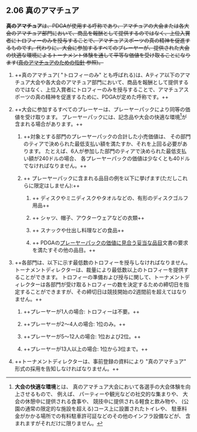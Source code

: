 ## 2.06 真のアマチュア

~~**真のアマチュア**は、PDGAが使用する呼称であり、アマチュアの大会または各大会のアマチュア部門において、商品を報酬として提供するのではなく、上位入賞者にトロフィーのみを授与することで、アマチュアスポーツの真の精神を促進するものです。代わりに、大会に参加するすべてのプレーヤーが、提供された大会の快適な環境によるトーナメント体験を通して平等な価値を受け取ることになります([真のアマチュアのための指針](https://jpdga-shizuoka.github.io/ssa-round-ratings/libraries/trueamateur) 参照)。~~

1. ++真のアマチュア( "トロフィーのみ" とも呼ばれる)は、Aティア以下のアマチュア大会や各大会のアマチュア部門において、商品を報酬として提供するのではなく、上位入賞者にトロフィーのみを授与することで、アマチュアスポーツの真の精神を促進するために、PDGAが定めた呼称です。++

1. ++大会に参加するすべてのプレーヤーは、プレーヤーパックにより同等の価値を受け取ります。
プレーヤーパックには、記念品や大会の快適な環境[^2.06.1]が含まれる場合があります。++

    1. ++対象とする部門のプレーヤーパックの合計した小売価値は、
    その部門のティアで決められた最低支払い額を満たすか、それを上回る必要があります。
    たとえば、6人が参加した部門のティアで決められた最低支払い額が240ドルの場合、
    各プレーヤーパックの価値は少なくとも40ドルでなければなりません。++

    1. ++ プレーヤーパックに含まれる品目の例を以下に挙げます(ただしこれらに限定はしません):++

        1. ++ ディスクやミニディスクやタオルなどの、有形のディスクゴルフ用品++

        1. ++ シャツ、帽子、アウターウェアなどの衣類++

        1. ++ スナックや仕出し料理などの食品++

        1. ++ PDGAの[プレーヤーパックの価値に見合う妥当な品目](dgj/playerpack)文書の要求を満たすその他の品目。++

1. ++各部門は、以下に示す最低数のトロフィーを授与しなければなりません。
トーナメントディレクターは、裁量により最低数以上のトロフィーを提供することができます。
トロフィーの準備および授与に関して、トーナメントディレクターは各部門が受け取るトロフィーの数を決定するための締切日を指定することができますが、その締切日は競技開始の2週間前を超えてはなりません。++

	1. ++プレーヤーが1人の場合: トロフィーは不要。++

	1. ++プレーヤーが2～4人の場合: 1位のみ。++

	1. ++プレーヤーが5～12人の場合: 1位および2位。++

	1. ++プレーヤーが13人以上の場合: 1位から3位まで。++

1. ++トーナメントディレクターは、事前登録の資料により "真のアマチュア" 形式の採用を告知しなければなりません。++


[^2.06.1]: **大会の快適な環境**とは、
真のアマチュア大会において各選手の大会体験を向上させるもので、
例えば、
パーティーや観光などの社交的な集まりや、
大会の休憩中に提供される食事や、
競技中に提供される軽食と飲み物や、
(公園の通常の限定的な施設を超える)コース上に設置されたトイレや、
駐車料金がかかる場所での有料駐車許可証などのその他のインフラ設備などが、
含まれますがそれだけに限りません。
